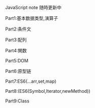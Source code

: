 JavaScript note 随時更新中

Part1:基本数据类型,演算子

Part2:条件文

Part3:配列

Part4:関数

Part5:DOM

Part6:原型链

Part7:ES6(...arr,set,map)

Part8:(ES6(Symbol,Iterator,newMethod))

Part9:Class
